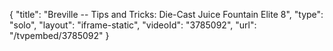 {
    "title": "Breville -- Tips and Tricks: Die-Cast Juice Fountain Elite 8",
    "type": "solo",
    "layout": "iframe-static",
    "videoId": "3785092",
    "url": "\/tvpembed\/3785092"
}